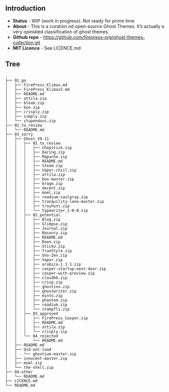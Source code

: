 
## Introduction

- **Status** - WIP (work in progress). Not ready for prime time 
- **About** - This is a curation od open-source Ghost Themes. It’s actually a very opiniated classification of ghost themes. 
- **Github repo** - https://github.com/firepress-org/ghost-themes-collection.git
- **MIT Licence** - See LICENCE.md

## Tree

```
.
├── 01_go
│   ├── FirePress_Klimax.md
│   ├── FirePress_Klimax2.md
│   ├── README.md
│   ├── attila.zip
│   ├── bleak.zip
│   ├── boo.zip
│   ├── crisply.zip
│   ├── simply.zip
│   └── stupendous.zip
├── 02_to_review
│   └── README.md
├── 03_sorry
│   ├── Ghost_V0.11
│   │   ├── 01_to_review
│   │   │   ├── Chopstick.zip
│   │   │   ├── Daring.zip
│   │   │   ├── Mapache.zip
│   │   │   ├── README.md
│   │   │   ├── Steam.zip
│   │   │   ├── Vapor-chiil.zip
│   │   │   ├── attila.zip
│   │   │   ├── boo-master.zip
│   │   │   ├── brage.zip
│   │   │   ├── decent.zip
│   │   │   ├── mnml.zip
│   │   │   ├── readium-saulgray.zip
│   │   │   ├── tranquility-lane-master.zip
│   │   │   ├── troyhunt.zip
│   │   │   └── typewriter_1-0-0.zip
│   │   ├── 02_potential
│   │   │   ├── Blog.zip
│   │   │   ├── Glimpse.zip
│   │   │   ├── Journal.zip
│   │   │   ├── Masonry.zip
│   │   │   ├── README.md
│   │   │   ├── Roon.zip
│   │   │   ├── Sticko.zip
│   │   │   ├── TrueStyle.zip
│   │   │   ├── Uno-Zen.zip
│   │   │   ├── Vapor.zip
│   │   │   ├── arabica-1.1.1.zip
│   │   │   ├── casper-startup-next-door.zip
│   │   │   ├── casper-with-preview.zip
│   │   │   ├── cloud66.zip
│   │   │   ├── crisp.zip
│   │   │   ├── ghostion.zip
│   │   │   ├── ghostwriter.zip
│   │   │   ├── minto.zip
│   │   │   ├── phantom.zip
│   │   │   ├── readium.zip
│   │   │   └── stampfli.zip
│   │   ├── 03_approved
│   │   │   ├── FirePress_Casper.zip
│   │   │   ├── README.md
│   │   │   ├── attila.zip
│   │   │   └── crisply.zip
│   │   └── 04_rejected
│   │       └── README.md
│   ├── README.md
│   ├── did-not-load
│   │   └── ghostium-master.zip
│   ├── innocent-master.zip
│   ├── mnml.zip
│   └── the-shell.zip
├── 04-other
│   └── README.md
├── LICENCE.md
└── README.md

```
